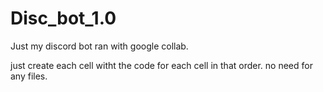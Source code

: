 # Disc_bot_1.0
Just my discord bot ran with google collab.

just create each cell witht the code for each cell in that order. no need for any files.
